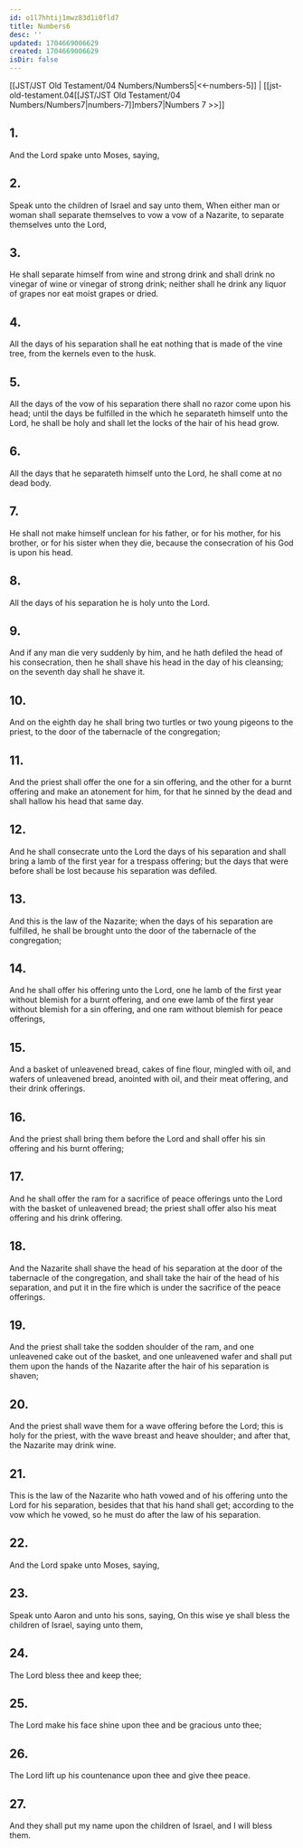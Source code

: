 ```yaml
---
id: o1l7hhtij1mwz83d1i0fld7
title: Numbers6
desc: ''
updated: 1704669006629
created: 1704669006629
isDir: false
---
```

[[JST/JST Old Testament/04 Numbers/Numbers5|<<-numbers-5]] | [[jst-old-testament.04[[JST/JST Old Testament/04 Numbers/Numbers7|numbers-7]]mbers7|Numbers 7 >>]]
## 1.
And the Lord spake unto Moses, saying,
## 2.
Speak unto the children of Israel and say unto them, When either man or woman shall separate themselves to vow a vow of a Nazarite, to separate themselves unto the Lord,
## 3.
He shall separate himself from wine and strong drink and shall drink no vinegar of wine or vinegar of strong drink; neither shall he drink any liquor of grapes nor eat moist grapes or dried.
## 4.
All the days of his separation shall he eat nothing that is made of the vine tree, from the kernels even to the husk.
## 5.
All the days of the vow of his separation there shall no razor come upon his head; until the days be fulfilled in the which he separateth himself unto the Lord, he shall be holy and shall let the locks of the hair of his head grow.
## 6.
All the days that he separateth himself unto the Lord, he shall come at no dead body.
## 7.
He shall not make himself unclean for his father, or for his mother, for his brother, or for his sister when they die, because the consecration of his God is upon his head.
## 8.
All the days of his separation he is holy unto the Lord.
## 9.
And if any man die very suddenly by him, and he hath defiled the head of his consecration, then he shall shave his head in the day of his cleansing; on the seventh day shall he shave it.
## 10.
And on the eighth day he shall bring two turtles or two young pigeons to the priest, to the door of the tabernacle of the congregation;
## 11.
And the priest shall offer the one for a sin offering, and the other for a burnt offering and make an atonement for him, for that he sinned by the dead and shall hallow his head that same day.
## 12.
And he shall consecrate unto the Lord the days of his separation and shall bring a lamb of the first year for a trespass offering; but the days that were before shall be lost because his separation was defiled.
## 13.
And this is the law of the Nazarite; when the days of his separation are fulfilled, he shall be brought unto the door of the tabernacle of the congregation;
## 14.
And he shall offer his offering unto the Lord, one he lamb of the first year without blemish for a burnt offering, and one ewe lamb of the first year without blemish for a sin offering, and one ram without blemish for peace offerings,
## 15.
And a basket of unleavened bread, cakes of fine flour, mingled with oil, and wafers of unleavened bread, anointed with oil, and their meat offering, and their drink offerings.
## 16.
And the priest shall bring them before the Lord and shall offer his sin offering and his burnt offering;
## 17.
And he shall offer the ram for a sacrifice of peace offerings unto the Lord with the basket of unleavened bread; the priest shall offer also his meat offering and his drink offering.
## 18.
And the Nazarite shall shave the head of his separation at the door of the tabernacle of the congregation, and shall take the hair of the head of his separation, and put it in the fire which is under the sacrifice of the peace offerings.
## 19.
And the priest shall take the sodden shoulder of the ram, and one unleavened cake out of the basket, and one unleavened wafer and shall put them upon the hands of the Nazarite after the hair of his separation is shaven;
## 20.
And the priest shall wave them for a wave offering before the Lord; this is holy for the priest, with the wave breast and heave shoulder; and after that, the Nazarite may drink wine.
## 21.
This is the law of the Nazarite who hath vowed and of his offering unto the Lord for his separation, besides that that his hand shall get; according to the vow which he vowed, so he must do after the law of his separation.
## 22.
And the Lord spake unto Moses, saying,
## 23.
Speak unto Aaron and unto his sons, saying, On this wise ye shall bless the children of Israel, saying unto them,
## 24.
The Lord bless thee and keep thee;
## 25.
The Lord make his face shine upon thee and be gracious unto thee;
## 26.
The Lord lift up his countenance upon thee and give thee peace.
## 27.
And they shall put my name upon the children of Israel, and I will bless them.

